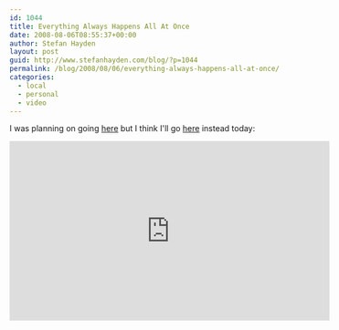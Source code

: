 ```yaml
---
id: 1044
title: Everything Always Happens All At Once
date: 2008-08-06T08:55:37+00:00
author: Stefan Hayden
layout: post
guid: http://www.stefanhayden.com/blog/?p=1044
permalink: /blog/2008/08/06/everything-always-happens-all-at-once/
categories:
  - local
  - personal
  - video
---
```

I was planning on going <a href="http://www.stefanhayden.com/blog/2008/07/31/an-evening-with-scott-mccloud/">here</a> but I think I'll go <a href="https://www.youtube.com/watch?v=n4ieUK-PW6A">here</a> instead today:

<iframe width="560" height="315" src="https://www.youtube.com/embed/n4ieUK-PW6A&hl=en&fs=1" title="YouTube video player" frameborder="0" allow="accelerometer; autoplay; clipboard-write; encrypted-media; gyroscope; picture-in-picture" allowfullscreen></iframe>